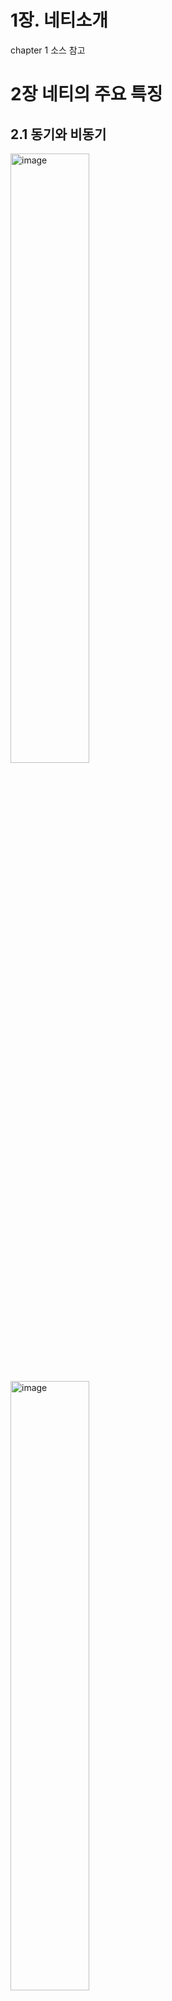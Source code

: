 # 1장. 네티소개
chapter 1 소스 참고

# 2장 네티의 주요 특징

## 2.1 동기와 비동기
<img src="https://user-images.githubusercontent.com/6028071/46670102-383d1080-cc0c-11e8-9a6a-bf8ecda691ec.png" alt="image" width="50%">

<a target="_blank" rel="noopener noreferrer" href="https://user-images.githubusercontent.com/6028071/46670102-383d1080-cc0c-11e8-9a6a-bf8ecda691ec.png"><img src="https://user-images.githubusercontent.com/6028071/46670102-383d1080-cc0c-11e8-9a6a-bf8ecda691ec.png" alt="image" width="50%"></a>

<a target="_blank" rel="noopener noreferrer" href="https://user-images.githubusercontent.com/6028071/46670217-8e11b880-cc0c-11e8-8f9d-fff897e193cf.png"><img src="https://user-images.githubusercontent.com/6028071/46670217-8e11b880-cc0c-11e8-8f9d-fff897e193cf.png" alt="image" width="50%"></a>

### 2.1.1 정의
## 2.2 블로킹과 논블로킹
- 블로킹 : 요청한 작업이 성공하거나 에러가 발생하기 전까지는 응답을 돌려주지 않음
- 논블로킹 : 요청한 작업의 성공 여부와 상관없이 바로 결과를 돌려주는 것. 이때 요청의 응답값에 의해서 에러나 성공 여부를 판단한다.

JDK 1.4 부터 NIO라는 논블로킹 I/O API가 추가되었다. 입출력과 관련된 기능을 제공하는데, 소켓도 입출력 채널의 하나로서 NIO API를 사용할 수 있으며 NIO API 를 통해서 블로킹과 논블로킹 모드의 소켓을 사용할 수 있다.

### 2.2.1 블로킹 소켓
블룅 소켓은 ServerSocket, Socket 클래스, 논블로킹 소켓은 ServerSocketChannel, SOcketChannel 클래스를 사용한다.

```java
    // Blocking 소스
    public class BlockingServer {
        public static void main(String[] args) throws Exception {
            BlockingServer server = new BlockingServer();
            server.run();
        }
    
        private void run() throws IOException {
            ServerSocket server = new ServerSocket(8888);
            System.out.println("접속 대기중");
    
            while (true) {
                Socket sock = server.accept();
    
                // client 가 접속하지 않으면 해당 출력문은 출력되지 않음.
                System.out.println("클라이언트 연결됨");
    
                OutputStream out = sock.getOutputStream();
                InputStream in = sock.getInputStream();
    
                while (true) {
                    try {
    
                        int request = in.read();
                        out.write(request);
                    } catch (IOException e) {
                        break;
                    }
                }
            }
        }
    }
```

<p><a target="_blank" rel="noopener noreferrer" href="https://user-images.githubusercontent.com/6028071/46670269-a84b9680-cc0c-11e8-8283-cf54726e9941.png"><img src="https://user-images.githubusercontent.com/6028071/46670269-a84b9680-cc0c-11e8-8283-cf54726e9941.png" alt="image" width="50%"></a></p>

메소드 별로 블로킹 되는 위치를 표시 한다.

블로킹 소켓은 데이터 입출력에서 스레드의 블로킹이 발생하기 떄문에 동시에 여러 클라이언트에 대한 처리가 불가능하게 된다. 
그래서 이를 해결하기 위해서 등장한 모델은 연결된 클라이언트별로 각각 스레드를 할당하는 방법이다. 
서버에 연결된 클라이언트마다 각각 새로운 스레드를 생성하는 구조를 가진 서버를 밑에 그림으로 표현.

<p><a target="_blank" rel="noopener noreferrer" href="https://user-images.githubusercontent.com/6028071/46670299-c1544780-cc0c-11e8-8287-4b846618cfd7.png"><img src="https://user-images.githubusercontent.com/6028071/46670299-c1544780-cc0c-11e8-8287-4b846618cfd7.png" alt="image" style="max-width:70%;"></a></p>

클라이언트가 서버에 접속하면 서버 소켓의 accept 메소드를 통해 연결된 클라이언트 소켓을 얻어온다. 
이떄 블로킹 소켓은 I/O 처리에 블로킹이 발생하기 때문에 *새로운 스레드를 하나 생성(OOM 의 문제 발생 가능성)*하고 그 쓰레드에게 클라이언트 소켓에 대한 I/O 처리를 넘겨주면된다.

[그림 2-4]를 살펴보면 서버 소켓의 accept 메서드가 병목 지점이다. accept 메서드는 단위 시간에 하나의 연결만을 처리하는 블로킹 모드로 동작하기 때문에 여러 클라이언트가 동시에 접속 요청을 하는 상황에 대기시간이 길어진다는 단점이 있다.
또한 접속할 클라이언트 수가 정해져 있지 않은 상황에서도 문제가 발생할 수 있다. **서버에 접속하는 클라이언트 수가 증가하면 애플리케이션 서버의 스레드 수가 증가하게 되는데,
이때 바자의 힙 메모리 부족으로 인한 OOM 오류가 발생할 수 있다.**
 
위와 같은 서비스 불가 상황이 발생하지 않도록 하려면 서버에서 생성되는 스레드 수를 제한하는 방법인 스레드 풀링을 사용하기도 한다. ([그림 2-5] 참고)

<p><a target="_blank" rel="noopener noreferrer" href="https://user-images.githubusercontent.com/6028071/46670329-d8933500-cc0c-11e8-8ca4-4557bca07ad9.png"><img src="https://user-images.githubusercontent.com/6028071/46670329-d8933500-cc0c-11e8-8ca4-4557bca07ad9.png" alt="image" style="max-width:70%;"></a></p>

[그림 2.-5]는 [그림 2-4]의 단점인 스레드 증가에 따른 OOM 오류를 피하기 위해 스레드 풀을 사용한다.
클라이언트가 서버에 접속하면 서버 소켓으로부터 클라이언트 소켓을 얻은 다음 스레드 풀에서 가용 스레드를 하나 가져오고 해당 스레드에 클라이언트 소켓을 할당.

위와 같은 구조에서는 동시에 접속 가능한 사용자 수가 스레드 풀에 지정된 스레드 수에 의존하는 현상 발생.
동시 접속이란 동일한 시간에 서버에 연결되어 있는 클라이언트 수를 의미한다. 동시 접속 수를 늘리기 위해서 스레드 풀의 크기를 고려해야 한다.

> 블로킹 소켓의 동작 방식으로 인하여 블로킹 소켓을 사용한 서버는 충분한 동시접속 사용자를 수용하지 못한다. 이런 단점을개선한 방식이 논블록킹 소켓 방식인다.

### 2.2.2 논블로킹 소켓 

앞에서 살펴본 블로킹 모드의 소켓은 read, write, accept 메소드 등과 같은 입출력 메서드가 호출되면 처리가 완료될 때까지 스레드가 멈추게 되어 다른 처리를 할 수 없었다.

이와 같은 단점을 해결하는 방식이 논블로킹 소켓이다. 

블로킹 소켓과 논블로킹 방식의 가장 큰 차이점은 I/O 처리 방법에 있다. 두 동작 방식을 아래의 그림에서 확인할 수 있다.

<a target="_blank" rel="noopener noreferrer" href="https://user-images.githubusercontent.com/6028071/46704272-39e6f280-cc65-11e8-8786-166e4170c3b9.png"><img src="https://user-images.githubusercontent.com/6028071/46704272-39e6f280-cc65-11e8-8786-166e4170c3b9.png" alt="image" width="50%"></a>

## 2.3 이벤트 기반 프로그래밍

> 이벤트를 먼저 정의해 두고 발생한 이벤트에 따라 코드가 실행되도록 프로그램을 작성하는 것이 이벤트 기반 프로그래밍이다.

### 2.3.1 이벤트 기반 네트워크 프로그래밍

이벤트 기반 프로그래밍을 제공하려면 먼저 이벤트를 발생하는 객체를 정의해야 한다. 즉 이벤트가 발생할 주체를 정의하고 그 주체에서 발생될 이벤트 종류를 정의해야 한다.
네트워크 프로그램에서 일벤트가 발생하는 주체는 소켓이다. 그리고 발생하는 이벤트는 크게 *소켓 연결, 데이터 송수신*으로 나눌 수 있다.

네트워크 프로그램에서 클라이언트와 서버가 어떻게 데이터를 통신하는지 [그림 2-7] 에서 살펴보자.

<p><a target="_blank" rel="noopener noreferrer" href="https://user-images.githubusercontent.com/6028071/46704279-44a18780-cc65-11e8-9db9-a6e1109acb92.png"><img src="https://user-images.githubusercontent.com/6028071/46704279-44a18780-cc65-11e8-9db9-a6e1109acb92.png" alt="image" width="50%"></a></p>

1. 서버는 클라이언트의 연결을 수락하기 위해서 서버 소켓을 생성하고 포트를 서버 소켓에 바인딩 한다.
2. 클라이언트의 연결을 수락하고 클라이언트의 데이터를 송수신할 소켓을 생성
3. 클라이언트가 서버의 지정된 포트로 연결을 시도하면 서버는 서버 소켓으로 부터 클라이언트와 연결된 소켓을 생성
4. 클라이언트, 서버 소켓 통신 시작.

동작 기반의 네트워크 프로그램을 작성한다면 [그림 2-8]과 같은 방법으로 데이터를 송수신해야 한다.

![image](https://user-images.githubusercontent.com/6028071/46704285-4d925900-cc65-11e8-8a36-738536385f47.png)

> 소켓이란 데이터 송수신을 위한 네트워크 추상화 단위로, 일반적으로 네트워크 프로그램에서 소켓은
> IP 주소와 포트를 가지고 있으며 양방향 네트워크 통신이 가능한 객체다.

소켓에 데이터를 기록하고 읽으려면 [그림 2-8]과 같이 소켓에 연결된 소켓 채널 (NIO) 또는 스크림(Old Blocking IO)을 사용해야 한다.

[그림 2-9] 는 네티가 소켓을 통해서 데이터를 송수신하는 방법을 표현하고 있다. 
[그림 2-8] 과 같이 데이터를 소켓으로 전송하기 위해서 채널에 직접 기록하는 것이 아니라 데이터 핸들러를 통해서 기록한다.

<p><a target="_blank" rel="noopener noreferrer" href="https://user-images.githubusercontent.com/6028071/46704285-4d925900-cc65-11e8-8a36-738536385f47.png"><img src="https://user-images.githubusercontent.com/6028071/46704285-4d925900-cc65-11e8-8a36-738536385f47.png" alt="image" width="50%"></a></p>

이벤트 기반 코드의 장점
- 서버 애플리케이션의 코드를 클라이언트 애플리케이션에서 재사용
- 각 이벤트에 따라서 로직을 분리
- 네티의 이벤트 핸들러는 에러 이벤트도 같이 정의한다. 이로 인해서 특정 이벤트에 대한 로직을 작성할 때 에러 처리에 대한 부담을 덜어준다.

# 3장. 부트스트랩

부트스트랩 설정
- 이벤트 루프 : 소켓 채널에서 발생한 이벤트를 처리하는 스레드 모델에 대한 구현이 담겨 있다. 
- 채널의 전송 모드 : 블로킹, 논블로킹, epoll. epoll은 입출력 다중화 기법으로써 현재 까지 알려진 입출력 방식 중에 가장 빠르다. 단, 리룩스 커널 2.6 이상에서만 사용가능
- 채널 파이프라인 : 소켓 채널로 수신된 데이터를 처리할 데이터 핸들러들을 지정

## 3.1 부트스트랩의 정의

부트스트랩은 네티로 작성한 네트워크 애플리네이션의 동작 방식과 환경을 설정하는 도우미 클래스.

## 3.2 부트스트랩의 구조
<p><a target="_blank" rel="noopener noreferrer" href="https://user-images.githubusercontent.com/6028071/46806947-d31c2300-cda3-11e8-9099-1495e3c9a612.png"><img src="https://user-images.githubusercontent.com/6028071/46806947-d31c2300-cda3-11e8-9099-1495e3c9a612.png" alt="image" width="50%"></a></p>

[그림 3-1]은 부트스트랩이 지원하는 설정 목록을 보여주는데, 실제로 부트스트랩은 네트워크 애플리케이션 설정에 필요한 모든 내용을 담고 있다.

일반적인 네트워크 애플리케이션은 구성요소
- 서비스를 제공할 네트워크 *포트*
- 네트워크 전송에 사용할 *소켓 모드와 소켓 옵션*
- 소켓의 데이터를 처리하는 *스레드*
- 애플리케이션에서 사용하는 *프로토콜*

네티 부트스트랩은 다음과 같이 2가지 클래스로 나뉜다.
- ServerBootstrap 클래스 : 서버 애플리케이션
- Bootstrap 클래스: 클라이언트 애플리케이션

여기서 말하는 서버 애플리케이션과 클라이언트 애플리케이션의 구분은 소켓 연결을 요청하느냐 아니면 대기 하느냐에 따른 구분이다.

![image](https://user-images.githubusercontent.com/6028071/46806964-e0391200-cda3-11e8-83a1-5e890af8911a.png)

## 3.3 ServerBootstrap

EchoServer 소스 참고

### 3.3.1 ServerBootstrap API

#### group - 이벤트 루프 설정

클라이언트는 연결 요청이 완료된 이후의 데이터 송수신 처리를 위해서 하나의 이벤트 루프로 모든 처리가 가능하다.
반대로 서버는 클라이언트의 연결 요청을 수락하기 위한 이벤트 루프와 데이터 송수신 처리를 위한 이벤트 루프 이렇게 두 종류의 이벤트 루프가 필요하다.

```java
    public class ServerBootstrap extends AbstractBootstrap<ServerBootstrap, ServerChannel> {
        ....
        @Override
        public ServerBootstrap group(EventLoopGroup group) {
            return group(group, group);
        }
    
        public ServerBootstrap group(EventLoopGroup parentGroup, EventLoopGroup childGroup) {
            super.group(parentGroup);
            if (childGroup == null) {
                throw new NullPointerException("childGroup");
            }
            if (this.childGroup != null) {
                throw new IllegalStateException("childGroup set already");
            }
            this.childGroup = childGroup;
            return this;
        }
        
```

ServerBootstrap 의 group 을 설정하는 부분은 2가지 지만 파라미터가 1개인 group 설정은 parent와 child group 을 동일하게 설정하게 된다.

#### channel - 소켓 입출력 모드 설정

channel = 입출력 모드를 설정

channel 메소드는 AbstractBootstrap 추상 클래스의 구현체인 SeverBootstrap 과 Bootstrap 클래스에 모두 존재하는 API며 부트스트랩 클래스를 통해서 생성된 채널의 입출력 모드를 설정할 수 있다.

●LocalServerChannel.class
하나의 자바 가상머신에서 가상 통신을 위한 서버 소켓 채널을 생성하는 클래스

※ 통상적으로 하나의 어플리케이션 내에서 클라이언트와 서버를 모두 구현하고 애플리케이션 안에서 소켓 통신을 수행할 때 사용한다.

● OioServerSocketChannel.class
블로킹 모드의 서버 소켓 채널을 생성하는 클래스

● NioServerSocketChannel.class
논블로킹 모드의 서버 소켓 채널을 생성하는 클래스

● EpollServerSocketChannel.class
리눅스 커널의 epoll 입출력 모드를 지원하는 서버 소켓 채널을 생성하는 클래스

● OioSctpServerChannel.class
SCTP 전송 계층을 사용하는 블로킹 모드의 서버 소켓 채널을 생성하는 클래스

● NioSctpServerChannel.class
SCATP 전송 계층을 사용하는 논블로킹 모드의 서버 소켓 채널을 생성하는 클래스

● NioUdtByteAcceptorChannel.class
UDT 프로토콜을 지원하는 논블로킹 모드의 서버 소켓 채널을 생성하는 클래스.
내부적으로 스트림 데이터를 처리하도록 구현되어 있으며 barchart-udt 라이브러리를 사용한다.

※ barchart-udt : https://goo.gl/CGZ6vu

● NioUdtMessageAcceptorChannel.class
UDT 프로토콜을 지원하는 블로킹 모드의 서버 소켓 채널을 생성하는 클래스.
내부적으로 데이터그램 패킷을 처리하도록 구현되어 있다.
위에 나열된 클래스의 설명에 서버 소켓 채널을 생성하는 클래스들은 모두 io.netty.channel 패키지의 ServerChannel 인터페이스를 구현하고 있다.

#### channelFactory - 소켓 입출력 모드 설정

channelFactory 메서드는 channel 메서드와 동일하게 소켓의 입출력 모드를 설정하는 API 다. channel 메소드와 동일한 기능을 수행.

#### handler - 서버 소켓 채널의 이벤트 핸들러 설정

```java
    public class EchoServerV2 {
        public static void main(String[] args) throws Exception {
            EventLoopGroup bossGroup = new NioEventLoopGroup(1);
            EventLoopGroup workerGroup = new NioEventLoopGroup();
            try {
                ServerBootstrap b = new ServerBootstrap();
                b.group(bossGroup, workerGroup)
                 .channel(NioServerSocketChannel.class) 
                 .handler(new LoggingHandler(LogLevel.DEBUG)) // 핸들러 등록
                 .childHandler(new ChannelInitializer<SocketChannel>() {
                    @Override
                    public void initChannel(SocketChannel ch) {
                        ChannelPipeline p = ch.pipeline();
                        p.addLast(new EchoServerHandler());
                    }
                });
    
                ChannelFuture f = b.bind(8888).sync();
    
                f.channel().closeFuture().sync();
            }
            ....
        }
    }
```

서버 소켓 채널의 이벤트를 처리할 핸들러 설정. 이 메서드를 통해서 등록되는 이벤트 핸들러는 서버 소켓 채널에서 발생하는 이벤트(이벤트 루프에 등록, 포트 바인드, 포트 활성화, 포트 접속등 정보)를 수신하여 처리. 
LoggingHandler 는 연결된 클라이언트와 서버 간의 데이터 송수신 이벤트에 대한 로그는 출력하지 않고 *서버 소켓 채널에서 발생한 이벤트만을 처리*

#### childHandler - 소켓 채널의 데이터 가공 핸들러 설정

클라이언트 소켓 채널로 송수신되는 데이터를 가공하는 데이터 핸들러 설정. handler 메소드와 childHandler 메소드는 ChannelHandler 인터페이스를 구현한 클래스를 인수로 입력. 
이 메소드를 통해서 등록되는 이벤트 핸들러는 서버에 연결된 클라이언트 소켓 채널에서 발생하는 이벤트를 수신하여 처리. 

```java
    public class EchoServerV3 {
        public static void main(String[] args) throws Exception {
            EventLoopGroup bossGroup = new NioEventLoopGroup(1);
            EventLoopGroup workerGroup = new NioEventLoopGroup();
            try {
                ServerBootstrap b = new ServerBootstrap();
                b.group(bossGroup, workerGroup)
                 .channel(NioServerSocketChannel.class)
                 .childHandler(new ChannelInitializer<SocketChannel>() {
                    @Override
                    public void initChannel(SocketChannel ch) {
                        ChannelPipeline p = ch.pipeline();
                        p.addLast(new LoggingHandler(LogLevel.DEBUG));     // pipeLine 을 통해 로그 출력
                        p.addLast(new EchoServerHandler());
                    }
                });
    
                ChannelFuture f = b.bind(8888).sync();
    
                f.channel().closeFuture().sync();
            }
        }
    }
```

<p><a target="_blank" rel="noopener noreferrer" href="https://user-images.githubusercontent.com/6028071/46807067-1b3b4580-cda4-11e8-8b57-7201e6cd8604.png"><img src="https://user-images.githubusercontent.com/6028071/46807067-1b3b4580-cda4-11e8-8b57-7201e6cd8604.png" alt="image" width="50%"></a></p>

#### option - 서버 소켓 채널의 소켓 옵션 설정

소켓 옵션 : 소켓의 동작 방식을 지정하는 것. 예를 들어 SO_SNDBUF 옵션은 소켓이 사용할 송신 버퍼의 크기를 지정. 
소켓 옵션은 애플리케이션의 값을 바꾸는 것이 아니라 커널에서 사용되는 값을 변경한다는 의미.

<p><a target="_blank" rel="noopener noreferrer" href="https://user-images.githubusercontent.com/6028071/46807087-22faea00-cda4-11e8-9a95-ee673e6a2f9b.png"><img src="https://user-images.githubusercontent.com/6028071/46807087-22faea00-cda4-11e8-9a95-ee673e6a2f9b.png" alt="image" width="50%"></a></p>

SO_SNDBUF 옵션은 [그림 3-6]의 2에 표시된 송신버퍼의 크기를 지정하는데 사용.

|옵션|설명|기본값|
|--|--|--|
|TCP_NODELAY|데이터 송수신에 Nagle 알고리즘의 비활성화 여부 지정|false|
|SO_KEEPALIVE|운영체제에서 지정된 시간에 한번씩 keepalive 패킷을 상대방에게 전송|false|
|SO_SNDBUF|상대방으로 송신할 커널 송신 버퍼의 크기|false|
|SO_RCVBUF|상대방으로부터 수신할 커널 수신 버퍼의 크기|false|
|SO_REUSEADDR|TIME_WAIT 상태의 포트를 서버 소켓에 바인드할 수 있게 한다|false|
|SO_LINGER|소켓을 닫을 때 커널의 송신 버퍼에 전송되지 않은 데이터의 전송 대기시간을 지정한다	|false|
|SO_BACKLOG|동시에 수용 가능한 소켓 연결 요청 수|-|

- TCP_NODELAY
    - TCP_NODELAY는 Nagle 알고리즘의 활성화 여부를 설정하는 값으로 기본값은 false
    - Nagle 알고리즘 : '가능하면 데이터를 나누어 보내지 말고 한꺼번에 보내라' 라는 원칙을 기반으로 만들어진 아록리즘
    - 데이터를 여러번에 나누어 전송하면 각 패킷에 불필요한 50바이트의 헤더 정보로 인한 오버헤드 발생하기 때문에 이를 방지하고자 데이터를 모아서 전송
    - 특징
        - 작은 크기의 데이터를 전송하면 커널의 송신 버퍼에서 적당한 크기로 모아서 보낸다.
        - 이전에 보낸 패킷의 ACK 를 받아야 다음 패핏을 전송
        - 빠른 응답시간이 필요한 네트워크 애플리케이션에서는 좋지 않은 결과를 가져온다.

<p><a target="_blank" rel="noopener noreferrer" href="https://user-images.githubusercontent.com/6028071/46807138-3ad26e00-cda4-11e8-9ce3-2f06bda27888.png"><img src="https://user-images.githubusercontent.com/6028071/46807138-3ad26e00-cda4-11e8-9ce3-2f06bda27888.png" alt="image" width="50%"></a></p>

- 소켓 종료 흐름
<p><a target="_blank" rel="noopener noreferrer" href="https://user-images.githubusercontent.com/6028071/46807209-5b9ac380-cda4-11e8-830c-58209d6ae108.png"><img src="https://user-images.githubusercontent.com/6028071/46807209-5b9ac380-cda4-11e8-830c-58209d6ae108.png" alt="image" width="50%"></a></p>

    1. 그림 1에서 소켓 종류 함수인 close 함수를 호출
    2. 소켓 종료 함수가 호출되면 그림의 1과 같이 TCP 내부적으로 FIN 패킷을 상대방으로 전송
    3. FIN 패킷을 수신한 상대방은 FIN 패킷을 정상적으로 수신했다는 신호를 ACK 패킷을 상대방에게 전송
    4. 그림2와 같이 자신도 종료하겠다는 FIN 패킷을 상대방으로 전송
    5. 상대방도 FIN 패킷을 정상적으로 수신했다는 ACK 패킷을 전송   

- SO_REUSEADDR
    - 위의 소켓 종료 흐름에서 그림3 에서 마지막 ACK 패킷을 전송한 피어의 소켓 상태가 일정 시간 동안 TIME_WAIT 으로 바뀌게 되는데, 이것은 자신이 전송한 ACK 패킷이 상대방으로 도달하기를 기다리는 시간
    - 애플리케이션 서버가 강제 종료또는 비정상적인 종료로 인해 재시작하는 상황에서 사용하던 포트가 TIME_WITE에 있다면 애플리케이션 서버는 bind 함수가 실패하여 정상 동작하지 못한다. 이때 SO_REUSEADDR 옵션을 사용하면 해당 포트 상태가 TIME_WAIT더라도 사용할 수 있다.
    
- SO_BACKLOG
    - 서버 소켓에 설정할 수 있는 옵션으로 동시에 수용할 클라이언트의 연결 요청 수
    - 지정한 값이 서버 소켓이 사용할 수 있는 동시 연결수가 아니다.
    - SO_BACKLOG 옵션은 SYN_RECEIVED 상태로 변경된 소켓 연결을 가지고 있는 큐의 크기를 설정하는 옵션
    - 큐의 크기는 서버가 받아들일 수 있는 동시 연결 요청 수가 된다.
    - 해당 값이 너무 크면 연결 대기 시간이 길어져 클라이언트에서 타임아웃이 발생하며 너무 작으면 클라이언트가 연결을 생성하지 못함.
    
``` java
    public final class EchoServerWithOption {
        public static void main(String[] args) throws Exception {
            EventLoopGroup bossGroup = new NioEventLoopGroup(1);
            EventLoopGroup workerGroup = new NioEventLoopGroup();
            try {
                ServerBootstrap b = new ServerBootstrap();
                b.group(bossGroup, workerGroup)
                 .channel(NioServerSocketChannel.class)
                 .option(ChannelOption.SO_BACKLOG, 1)   // 옵션 설정
                 .childHandler(new ChannelInitializer<SocketChannel>() {
                     @Override
                     public void initChannel(SocketChannel ch) throws Exception {
                         ChannelPipeline p = ch.pipeline();
                         p.addLast(new EchoServerHandler());
                     }
                 });
                 ....
        }
        ...
    }
```

#### childOption - 소켓 채널의 소켓 옵션 설정

option 메소드 : 서버 소켓 채널의 옵션을 설정

childOption 메소드 :  서버에 접속한 클라이언트 소켓 채널에 대한 옵션을 설정

대표적으로 SO_LINGER 옵션이 있다. 해당 옵션은 소켓 종료와 관련이 있다. 
이 옵션을 켜면 close 메소드가 호출되었을 때 커널 버퍼의 데이터를 상대방으로 모두 전송하고 상대방 ACK 패킷을 기다린다.
TIME_WAIT로 번환되는 것을 방지하기 위해서 SO_LINE 옵션을 활성화하고 타임아웃값을 0 ```.childOption(ChannelOption.SO_LINGER, 0)```으로 설정하는 편법도 사용.
 
- 장점 : SO_LINGER 옵션은 TIME_WAIT 이 발생하지 않음
- 단점 : 마지막으로 전송한 데이터가 클리이언트로 모두 전송되었는지 확인할 방법이 없음 


### 3.3.2 Bootstrap API

*클라이언트 애플리케이션 설정*

#### group - 이벤트 루프 설정
소켓 채널의 이벤트를 처리를 위한 이벤트 루프 객체를 하나 설정한다. 클라이언트 애플리케이션은 서버에 연결한 소켓 채널 하나만 가지고 있기 때문에 채널의 이벤트를 처리할 이벤트 루프도 하나다.

#### channel - 소켓 입출력 모드 설정
channel 메소드는 클라이언트 소켓 채널의 입출력 모드를 설정한다. 

설정 가능한 클래스 목록
- LocalChannel.class : 한 가상머신 안에서 가상 통신을 하고자 클라이언트 소켓 채널을 생성하는 클래스
- OioSocketChannel.class : 블로킹 모드의 클라이언트 소켓 채널을 생성하는 클래스
- NioSocketChannel.class : 논블로킹 모드의 클라이언트 소켓 채널을 생성하는 클래스
- EpollSocketChannel.class : 리눅스 커널의 epoll 입출력 모드를 지원하는 클라이언트 소켓 채널을 생성하는 클래스
- OioSctpChannel.class : SCTP 전송 계층을 사용하는 블로킹 모드의 클라이언트 소켓 채널을 생성하는 클래스
- NioSctpChannel.class : SCTP 전송 계층을 사용하는 논블로킹 모드의 클라이언트 소켓 채널을 생성하는 클래스

#### channelFactory - 소켓 입출력 모드 설정

#### handler - 클라이언트 소켓 채널의 이벤트 핸들러 설정

*클라이언트 소켓 채널에서 발생하는 이벤트를 수신하여 처리*

#### option - 소켓 채널의 소켓 옵션 설정

서버와 연결된 클라이언트 소켓 채널의 옵션을 설정.

# 4장. 채널 파이프 라인과 코덱
    
<p><a target="_blank" rel="noopener noreferrer" href="https://user-images.githubusercontent.com/6028071/46807012-fd6de080-cda3-11e8-9962-0b4742d2a679.png"><img src="https://user-images.githubusercontent.com/6028071/46807012-fd6de080-cda3-11e8-9962-0b4742d2a679.png" alt="image" width="50%"></a></p>

<p><a target="_blank" rel="noopener noreferrer" href="https://user-images.githubusercontent.com/6028071/46807027-052d8500-cda4-11e8-9285-606cac781185.png"><img src="https://user-images.githubusercontent.com/6028071/46807027-052d8500-cda4-11e8-9285-606cac781185.png" alt="image" width="50%"></a></p>

<p><a target="_blank" rel="noopener noreferrer" href="https://user-images.githubusercontent.com/6028071/46807047-0f4f8380-cda4-11e8-997d-172ee0c78db5.png"><img src="https://user-images.githubusercontent.com/6028071/46807047-0f4f8380-cda4-11e8-997d-172ee0c78db5.png" alt="image" width="50%"></a></p>